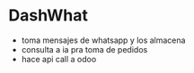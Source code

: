 # DashWhat

* toma mensajes de whatsapp y los almacena
* consulta a ia pra toma de pedidos
* hace api call a odoo